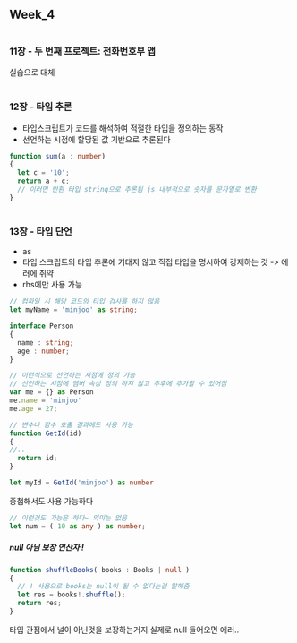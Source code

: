 ## Week_4
#
#
### 11장 - 두 번째 프로젝트: 전화번호부 앱
실습으로 대체
#
#
### 12장 - 타입 추론
- 타입스크립트가 코드를 해석하여 적절한 타입을 정의하는 동작
- 선언하는 시점에 할당된 값 기반으로 추론된다
```typescript
function sum(a : number)
{
  let c = '10';
  return a + c;
  // 이러면 반환 타입 string으로 추론됨 js 내부적으로 숫자를 문자열로 변환
}
```
#
#
### 13장 - 타입 단언
- as
- 타입 스크립트의 타입 추론에 기대지 않고 직접 타입을 명시하여 강제하는 것 -> 에러에 취약
- rhs에만 사용 가능
```typescript
// 컴파일 시 해당 코드의 타입 검사를 하지 않음
let myName = 'minjoo' as string;
```
```typescript
interface Person
{
  name : string;
  age : number;
}

// 이런식으로 선언하는 시점에 정의 가능
// 선언하는 시점에 멤버 속성 정의 하지 않고 추후에 추가할 수 있어짐
var me = {} as Person
me.name = 'minjoo'
me.age = 27;
```
```typescript
// 변수나 함수 호출 결과에도 사용 가능
function GetId(id)
{
//..
  return id;
}

let myId = GetId('minjoo') as number
```
중첩해서도 사용 가능하다
```typescript
// 이런것도 가능은 하다~ 의미는 없음
let num = ( 10 as any ) as number;
```
##### null 아님 보장 연산자 !
```typescript
function shuffleBooks( books : Books | null )
{
  // ! 사용으로 books는 null이 될 수 없다는걸 말해줌 
  let res = books!.shuffle();
  return res;
}
```
타입 관점에서 널이 아닌것을 보장하는거지 실제로 null 들어오면 에러..
